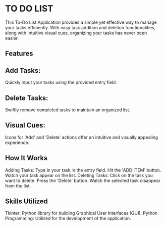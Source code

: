 # TO DO LIST
This To-Do List Application provides a simple yet effective way to manage your tasks efficiently. With easy task addition and deletion functionalities, along with intuitive visual cues, organizing your tasks has never been easier.

## Features
## Add Tasks:
Quickly input your tasks using the provided entry field.
## Delete Tasks: 
Swiftly remove completed tasks to maintain an organized list.
## Visual Cues: 
Icons for 'Add' and 'Delete' actions offer an intuitive and visually appealing experience.
## How It Works
Adding Tasks: Type in your task in the entry field. Hit the 'ADD ITEM' button. Watch your task appear on the list.
Deleting Tasks: Click on the task you want to delete. Press the 'Delete' button. Watch the selected task disappear from the list.
## Skills Utilized
Tkinter: Python library for building Graphical User Interfaces (GUI).
Python Programming: Utilized for the development of the application.
